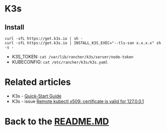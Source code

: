 # K3s

## Install

```shell
curl -sfL https://get.k3s.io | sh -
curl -sfL https://get.k3s.io | INSTALL_K3S_EXEC="--tls-san x.x.x.x" sh -s -
```

* K3S_TOKEN: `cat /var/lib/rancher/k3s/server/node-token`
* KUBECONFIG: `cat /etc/rancher/k3s/k3s.yaml`

# Related articles

* K3s - [Quick-Start Guide][quick_start]
* K3s - issue [Remote kubectl x509: certificate is valid for 127.0.0.1][issue_quick_start]

# Back to the [README.MD][readme]

[readme]:<../README.MD>

[quick_start]:<https://docs.k3s.io/quick-start>

[issue_quick_start]:<https://github.com/k3s-io/k3s/issues/1381>
